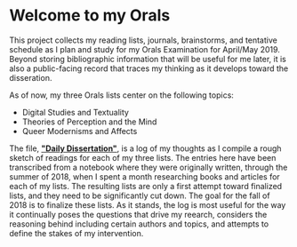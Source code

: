 # Welcome to my Orals

This project collects my reading lists, journals, brainstorms, and tentative schedule as I plan and study for my Orals Examination for April/May 2019. Beyond storing bibliographic information that will be useful for me later, it is also a public-facing record that traces my thinking as it develops toward the disseration. 

As of now, my three Orals lists center on the following topics:
* Digital Studies and Textuality
* Theories of Perception and the Mind
* Queer Modernisms and Affects

The file, [**"Daily Dissertation"**](gofilipa/orals/blob/master/Daily_Dissertation.md), is a log of my thoughts as I compile a rough sketch of readings for each of my three lists. The entries here have been transcribed from a notebook where they were originally written, through the summer of 2018, when I spent a month researching books and articles for each of my lists. The resulting lists are only a first attempt toward finalized lists, and they need to be significantly cut down. The goal for the fall of 2018 is to finalize these lists. As it stands, the log is most useful for the way it continually poses the questions that drive my reearch, considers the reasoning behind including certain authors and topics, and attempts to define the stakes of my intervention. 